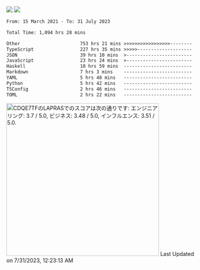 <div>
  <img src="https://github-readme-stats.vercel.app/api?username=naporin0624&count_private=true&show_icons=true" />
  <img src="https://github-readme-stats.vercel.app/api/top-langs/?username=naporin0624&layout=compact&hide=css" />
  <!--START_SECTION:waka-->

```txt
From: 15 March 2021 - To: 31 July 2023

Total Time: 1,094 hrs 28 mins

Other                      753 hrs 21 mins >>>>>>>>>>>>>>>>>--------   68.83 %
TypeScript                 227 hrs 35 mins >>>>>--------------------   20.80 %
JSON                       39 hrs 10 mins  >------------------------   03.58 %
JavaScript                 23 hrs 24 mins  >------------------------   02.14 %
Haskell                    10 hrs 59 mins  -------------------------   01.00 %
Markdown                   7 hrs 3 mins    -------------------------   00.64 %
YAML                       5 hrs 48 mins   -------------------------   00.53 %
Python                     5 hrs 42 mins   -------------------------   00.52 %
TSConfig                   2 hrs 46 mins   -------------------------   00.25 %
TOML                       2 hrs 22 mins   -------------------------   00.22 %
```

<!--END_SECTION:waka-->
  
  <!--START_SECTION:lapras-card-->
<p ><a href="https://lapras.com/public/CDQE7TF" target="_blank" rel="noopener noreferrer"><img alt="CDQE7TFのLAPRASでのスコアは次の通りです: エンジニアリング: 3.7 / 5.0, ビジネス: 3.48 / 5.0, インフルエンス: 3.51 / 5.0." src="https://lapras-card-generator.vercel.app/api/svg?e=3.7&b=3.48&i=3.51&b1=%23232323&b2=%236d6d6d&i1=%23212121&i2=%23818181&l=ja" width="400" ></a>  
Last Updated on 7/31/2023, 12:23:13 AM</p>
<!--END_SECTION:lapras-card-->
</div>
